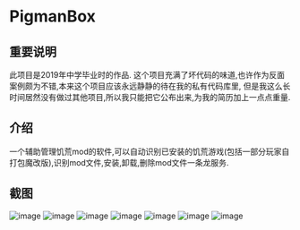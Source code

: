 # PigmanBox
## 重要说明
此项目是2019年中学毕业时的作品.
这个项目充满了坏代码的味道,也许作为反面案例颇为不错,本来这个项目应该永远静静的待在我的私有代码库里,
但是我这么长时间居然没有做过其他项目,所以我只能把它公布出来,为我的简历加上一点点重量.
## 介绍
一个辅助管理饥荒mod的软件,可以自动识别已安装的饥荒游戏(包括一部分玩家自打包魔改版),识别mod文件,安装,卸载,删除mod文件一条龙服务.
## 截图
![image](https://github.com/HeYaoDaDa/PigmanBox/raw/master/启动页面.png "启动页面")
![image](https://github.com/HeYaoDaDa/PigmanBox/raw/master/导入mod到软件管理.png)
![image](https://github.com/HeYaoDaDa/PigmanBox/raw/master/更新游戏中的mod-解压缩obb文件.png)
![image](https://github.com/HeYaoDaDa/PigmanBox/raw/master/没有mod时显示帮助.png)
![image](https://github.com/HeYaoDaDa/PigmanBox/raw/master/用户mod管理页面.png)
![image](https://github.com/HeYaoDaDa/PigmanBox/raw/master/用户游戏mod管理页面.png)
![image](https://github.com/HeYaoDaDa/PigmanBox/raw/master/简单的帮助.png)
